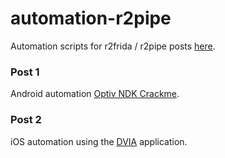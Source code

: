 # automation-r2pipe

Automation scripts for r2frida / r2pipe posts [here](https://n0psn0ps.github.io/archive/). 

### Post 1 
Android automation [Optiv NDK Crackme](https://github.com/optiv/android-ndk-crackme).

### Post 2 
iOS automation using the [DVIA](https://github.com/prateek147/DVIA) application. 
